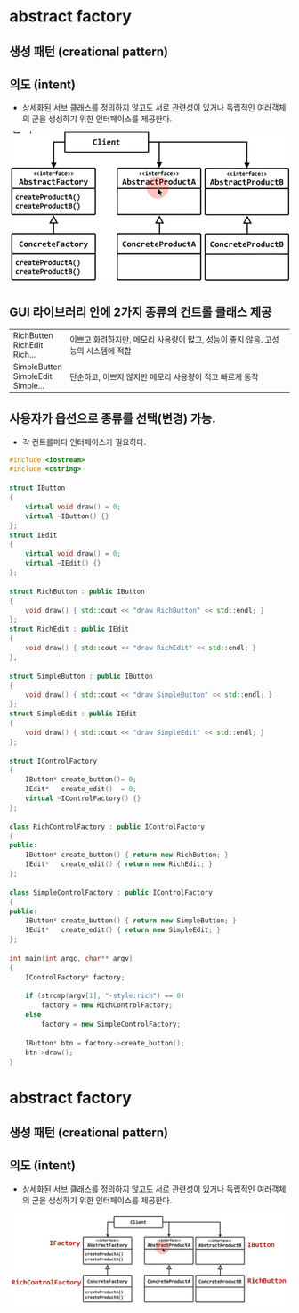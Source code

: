 # abstract factory

## 생성 패턴 (creational pattern)

## 의도 (intent)
- 상세화된 서브 클래스를 정의하지 않고도 서로 관련성이 있거나 독립적인 여러객체의 군을 생성하기 위한 인터페이스를 제공한다.
  
![](../img/7-07.png)

## GUI 라이브러리 안에 2가지 종류의 컨트롤 클래스 제공
|||
|--|--|
|RichButten<br>RichEdit<br>Rich...|이쁘고 화려하지만, 메모리 사용량이 많고, 성능이 좋지 않음. 고성능의 시스템에 적합|
|SimpleButten<br>SimpleEdit<br>Simple...|단순하고, 이쁘지 않지만 메모리 사용량이 적고 빠르게 동작|


## 사용자가 옵션으로 종류를 선택(변경) 가능.
- 각 컨트롤마다 인터페이스가 필요하다.

```c++
#include <iostream>
#include <cstring>

struct IButton
{
	virtual void draw() = 0;
	virtual ~IButton() {}
};
struct IEdit
{
	virtual void draw() = 0;
	virtual ~IEdit() {}
};

struct RichButton : public IButton
{
	void draw() { std::cout << "draw RichButton" << std::endl; }
};
struct RichEdit : public IEdit
{
	void draw() { std::cout << "draw RichEdit" << std::endl; }
};

struct SimpleButton : public IButton
{
	void draw() { std::cout << "draw SimpleButton" << std::endl; }
};
struct SimpleEdit : public IEdit
{
	void draw() { std::cout << "draw SimpleEdit" << std::endl; }
};

struct IControlFactory
{
	IButton* create_button()= 0;
	IEdit*   create_edit()  = 0;
	virtual ~IControlFactory() {}
};

class RichControlFactory : public IControlFactory
{
public:
	IButton* create_button() { return new RichButton; }
	IEdit*   create_edit() { return new RichEdit; }	
};

class SimpleControlFactory : public IControlFactory
{
public:
	IButton* create_button() { return new SimpleButton; }
	IEdit*   create_edit() { return new SimpleEdit; }
};

int main(int argc, char** argv)
{
	IControlFactory* factory;

	if (strcmp(argv[1], "-style:rich") == 0)
		factory = new RichControlFactory;
	else
		factory = new SimpleControlFactory;

	IButton* btn = factory->create_button();	
	btn->draw();
}
```

# abstract factory

## 생성 패턴 (creational pattern)

## 의도 (intent)
- 상세화된 서브 클래스를 정의하지 않고도 서로 관련성이 있거나 독립적인 여러객체의 군을 생성하기 위한 인터페이스를 제공한다.
  
![](../img/7-07-1.png)
